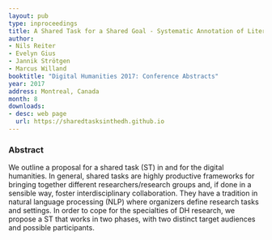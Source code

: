 ```yaml
---
layout: pub
type: inproceedings
title: A Shared Task for a Shared Goal - Systematic Annotation of Literary Texts
author:
- Nils Reiter
- Evelyn Gius
- Jannik Strötgen
- Marcus Willand
booktitle: "Digital Humanities 2017: Conference Abstracts"
year: 2017
address: Montreal, Canada
month: 8
downloads:
- desc: web page
  url: https://sharedtasksinthedh.github.io
---
```



### Abstract
We outline a proposal for a shared task (ST) in and for the digital humanities. In general, shared tasks are highly productive frameworks for bringing together different researchers/research groups and, if done in a sensible way, foster interdisciplinary collaboration. They have a tradition in natural language processing (NLP) where organizers define research tasks and settings. In order to cope for the specialties of DH research, we propose a ST that works in two phases, with two distinct target audiences and possible participants.

